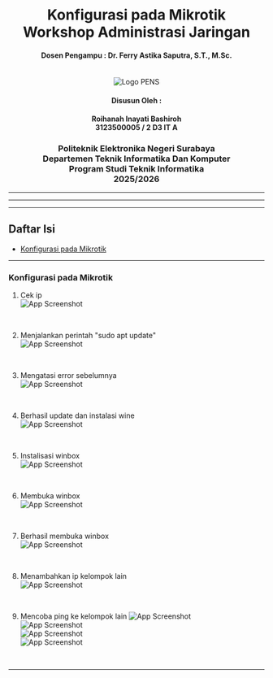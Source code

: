 <div align="center">
    <h1 style="text-align: center;font-weight: bold">Konfigurasi pada Mikrotik<br>Workshop Administrasi Jaringan</h1>
    <h4 style="text-align: center;">Dosen Pengampu : Dr. Ferry Astika Saputra, S.T., M.Sc.</h4>
</div>
<br />
<div align="center">
    <img src="Assets/Logo_PENS.png" alt="Logo PENS">
    <h4 style="text-align: center;">Disusun Oleh : </h4>
    <p style="text-align: center;">
        <strong>Roihanah Inayati Bashiroh</strong><br>
        <strong>3123500005 / 2 D3 IT A</strong><br>
    </p>

<h3>Politeknik Elektronika Negeri Surabaya<br>Departemen Teknik
Informatika Dan Komputer<br>Program Studi Teknik Informatika<br>2025/2026</h3>
    <hr>
    <hr>
</div>

---

## Daftar Isi

- [Konfigurasi pada Mikrotik](#konfigurasi-pada-mikrotik)

---

### Konfigurasi pada Mikrotik

1.  Cek ip <br>
    ![App Screenshot](Assets/cekip.jpg)<br>

<br>

2. Menjalankan perintah "sudo apt update" <br>
    ![App Screenshot](Assets/errorini.jpg)<br>

<br>

3. Mengatasi error sebelumnya <br>
    ![App Screenshot](Assets/solveerror.jpg)<br>

<br>

4. Berhasil update dan instalasi wine <br>
    ![App Screenshot](Assets/successupdate.jpg)<br>

<br>

5. Instalisasi winbox <br>
    ![App Screenshot](Assets/downloadwinbox.jpg)<br>

<br>

6. Membuka winbox <br>
    ![App Screenshot](Assets/openwinbox.jpg)<br>

<br>

7. Berhasil membuka winbox <br>
    ![App Screenshot](Assets/successopenwinbox.jpg)<br>

<br>

8. Menambahkan ip kelompok lain <br>
    ![App Screenshot](Assets/addipkellain.jpg)<br>

<br>

9. Mencoba ping ke kelompok lain <hhbr>
    ![App Screenshot](Assets/pingkellain.jpg)<br>
    ![App Screenshot](Assets/pingkellain2.jpg)<br>
    ![App Screenshot](Assets/pingkellain3.jpg)<br>
    ![App Screenshot](Assets/pingkellain4.jpg)<br>

<br>

---

